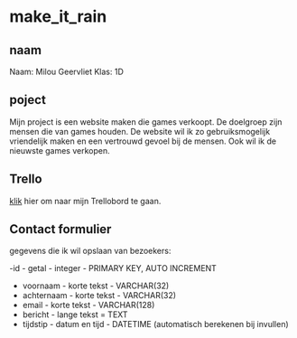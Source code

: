 # make_it_rain

## naam
Naam: Milou Geervliet
Klas: 1D

## poject
Mijn project is een website maken die games verkoopt. 
De doelgroep zijn mensen die van games houden.
De website wil ik zo gebruiksmogelijk vriendelijk maken en een vertrouwd gevoel bij de mensen.
Ook wil ik de nieuwste games verkopen.

## Trello
[klik](https://trello.com/b/oNs57lsk/webshop) hier om naar mijn Trellobord te gaan.

## Contact formulier

gegevens die ik wil opslaan van bezoekers:

-id - getal - integer - PRIMARY KEY, AUTO INCREMENT
- voornaam - korte tekst - VARCHAR(32)
- achternaam - korte tekst - VARCHAR(32)
- email - korte tekst - VARCHAR(128)
- bericht - lange tekst = TEXT
- tijdstip - datum en tijd - DATETIME (automatisch berekenen bij invullen)

